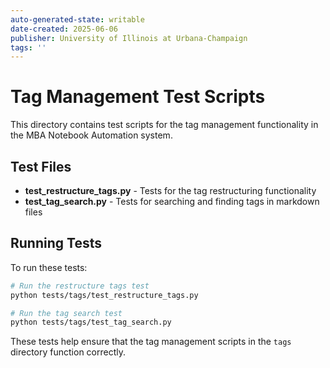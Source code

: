 ```yaml
---
auto-generated-state: writable
date-created: 2025-06-06
publisher: University of Illinois at Urbana-Champaign
tags: ''
---
```


# Tag Management Test Scripts

This directory contains test scripts for the tag management functionality in the MBA Notebook Automation system.

## Test Files

- **test_restructure_tags.py** - Tests for the tag restructuring functionality
- **test_tag_search.py** - Tests for searching and finding tags in markdown files

## Running Tests

To run these tests:

```bash
# Run the restructure tags test
python tests/tags/test_restructure_tags.py

# Run the tag search test
python tests/tags/test_tag_search.py
```

These tests help ensure that the tag management scripts in the `tags` directory function correctly.
